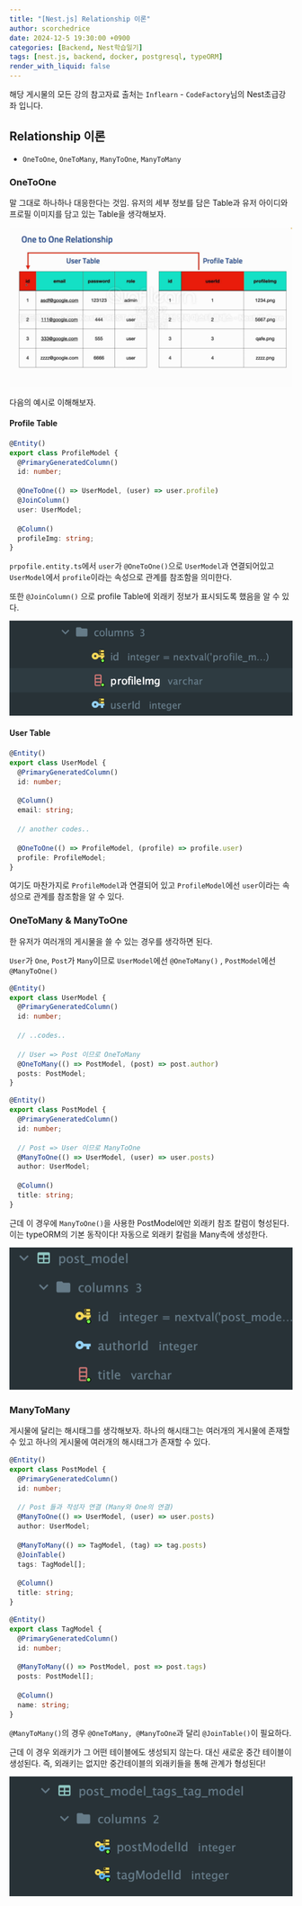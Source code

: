 ```yaml
---
title: "[Nest.js] Relationship 이론"
author: scorchedrice
date: 2024-12-5 19:30:00 +0900
categories: [Backend, Nest학습일기]
tags: [nest.js, backend, docker, postgresql, typeORM]
render_with_liquid: false
---
```


해당 게시물의 모든 강의 참고자료 출처는 `Inflearn` - `CodeFactory`님의 Nest초급강좌 입니다.

## Relationship 이론
- `OneToOne`, `OneToMany`, `ManyToOne`, `ManyToMany`

### OneToOne
말 그대로 하나하나 대응한다는 것임.
유저의 세부 정보를 담은 Table과 유저 아이디와 프로필 이미지를 담고 있는 Table을 생각해보자.

<img src="/assets/img/241205/one_to_one.png" alt="one_to_one">

다음의 예시로 이해해보자.

#### Profile Table

```ts
@Entity()
export class ProfileModel {
  @PrimaryGeneratedColumn()
  id: number;

  @OneToOne(() => UserModel, (user) => user.profile)
  @JoinColumn()
  user: UserModel;

  @Column()
  profileImg: string;
}
```

`prpofile.entity.ts`에서 `user`가 `@OneToOne()`으로 `UserModel`과 연결되어있고 `UserModel`에서 `profile`이라는 속성으로 관계를 참조함을 의미한다. 

또한 `@JoinColumn()` 으로 profile Table에 외래키 정보가 표시되도록 했음을 알 수 있다.

<img src="/assets/img/241205/one_to_one_profileModel.png" alt="OneToOne Profile Model Col">

#### User Table

```ts
@Entity()
export class UserModel {
  @PrimaryGeneratedColumn()
  id: number;

  @Column()
  email: string;

  // another codes..
  
  @OneToOne(() => ProfileModel, (profile) => profile.user)
  profile: ProfileModel;
}
```

여기도 마찬가지로 `ProfileModel`과 연결되어 있고 `ProfileModel`에선 `user`이라는 속성으로 관계를 참조함을 알 수 있다.

### OneToMany & ManyToOne
한 유저가 여러개의 게시물을 쓸 수 있는 경우를 생각하면 된다.

`User`가 `One`, `Post`가 `Many`이므로 `UserModel`에선 `@OneToMany()` , `PostModel`에선 `@ManyToOne()`

```ts
@Entity()
export class UserModel {
  @PrimaryGeneratedColumn()
  id: number;

  // ..codes..

  // User => Post 이므로 OneToMany
  @OneToMany(() => PostModel, (post) => post.author)
  posts: PostModel;
}
```

```ts
@Entity()
export class PostModel {
  @PrimaryGeneratedColumn()
  id: number;

  // Post => User 이므로 ManyToOne
  @ManyToOne(() => UserModel, (user) => user.posts)
  author: UserModel;

  @Column()
  title: string;
}
```

근데 이 경우에 `ManyToOne()`을 사용한 PostModel에만 외래키 참조 칼럼이 형성된다.
이는 typeORM의 기본 동작이다! 자동으로 외래키 칼럼을 Many측에 생성한다.

<img src="/assets/img/241205/many_to_one_postmodel.png" alt="many_to_one_table">

### ManyToMany
게시물에 달리는 해시태그를 생각해보자. 하나의 해시태그는 여러개의 게시물에 존재할 수 있고 하나의 게시물에 여러개의 해시태그가 존재할 수 있다.

```ts
@Entity()
export class PostModel {
  @PrimaryGeneratedColumn()
  id: number;

  // Post 들과 작성자 연결 (Many와 One의 연결)
  @ManyToOne(() => UserModel, (user) => user.posts)
  author: UserModel;

  @ManyToMany(() => TagModel, (tag) => tag.posts)
  @JoinTable()
  tags: TagModel[];

  @Column()
  title: string;
}
```

```ts
@Entity()
export class TagModel {
  @PrimaryGeneratedColumn()
  id: number;

  @ManyToMany(() => PostModel, post => post.tags)
  posts: PostModel[];

  @Column()
  name: string;
}
```

`@ManyToMany()`의 경우 `@OneToMany, @ManyToOne`과 달리 `@JoinTable()`이 필요하다.

근데 이 경우 외래키가 그 어떤 테이블에도 생성되지 않는다. 대신 새로운 중간 테이블이 생성된다.
즉, 외래키는 없지만 중간테이블의 외래키들을 통해 관계가 형성된다!

<img src="/assets/img/241205/many_to_many_join.png" alt="many_to_many_table">

